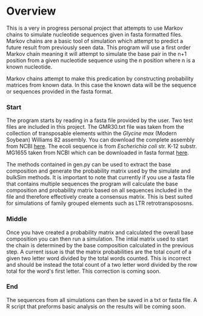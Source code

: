 
# Overview 
This is a very in progress personal project that attempts to use Markov chains to simulate nucleotide sequences given in fasta formatted files. 
Markov chains are a basic tool of simulation which attempt to predict a future result from previously seen data. This program will use a first order Markov chain meaning it will attempt to simulate the base pair in the n+1 position from a given nucleotide sequence using the n position where n is a known nucleotide. 

Markov chains attempt to make this predication by constructing probability matrices from known data. In this case the known data will be the sequence or sequences provided in the fasta format.


### Start 
  The program starts by reading in a fasta file provided by the user. Two test files are included in this project. The GMR30.txt file was taken from the collection of transposable elements within the *Glycine max* (Modern Soybean) Williams 82 assembly. You can download the complete assembly from NCBI [here](https://www.ncbi.nlm.nih.gov/assembly/GCF_000004515.5).
The ecoli sequence is from *Escherichia coli* str. K-12 substr. MG1655 taken from NCBI which can be downloaded in fasta format [here](https://www.ncbi.nlm.nih.gov/genome/167?genome_assembly_id=161521).


  The methods contained in gen.py can be used to extract the base composition and generate the probability matrix used by the simulate and bulkSim methods. It is important to note that currently if you use a fasta file that contains multiple sequences the program will calculate the base composition and probability matrix based on all sequences included in the file and therefore effectively create a consensus matrix. This is best suited for simulations of family grouped elements such as LTR retrotranspososns. 

### Middle

  Once you have created a probability matrix and calculated the overall base composition you can then run a simulation. The intial matrix used to start the chain is determined by the base composition calculated in the previous step. A current issue is that the matrix probabilities are the total count of a given two letter word divided by the total words counted. This is incorrect and should be instead the total count of a two letter word divided by the row total for the word's first letter. This correction is coming soon. 

### End
  The sequences from all simulations can then be saved in a txt or fasta file. A R script that preforms basic analysis on the results will be coming soon.
